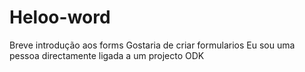 # Heloo-word
Breve introdução aos forms
Gostaria de criar formularios
Eu sou uma pessoa directamente ligada a um projecto ODK
